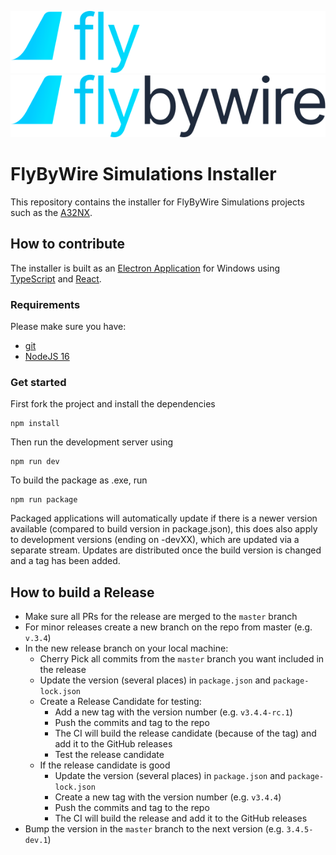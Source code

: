 ![FlyByWire Simulations](https://raw.githubusercontent.com/flybywiresim/branding/1391fc003d8b5d439d01ad86e2778ae0bfc8b682/tails-with-text/FBW-Color-Light.svg#gh-dark-mode-only)
![FlyByWire Simulations](https://github.com/flybywiresim/branding/blob/master/tails-with-text/FBW-Color-Dark.svg#gh-light-mode-only)

# FlyByWire Simulations Installer

This repository contains the installer for FlyByWire Simulations projects such as the [A32NX](https://github.com/flybywiresim/a32nx).

## How to contribute

The installer is built as an [Electron Application](https://www.electronjs.org/) for Windows
using [TypeScript](https://www.typescriptlang.org/) and [React](https://reactjs.org/).

### Requirements

Please make sure you have:

- [git](https://git-scm.com/downloads)
- [NodeJS 16](https://nodejs.org/en/)

### Get started

First fork the project and install the dependencies

```shell script
npm install
```

Then run the development server using

```shell script
npm run dev
```

To build the package as .exe, run

```shell script
npm run package
```

Packaged applications will automatically update if there is a newer version available (compared to build version in package.json), this does
also apply to development versions (ending on -devXX), which are updated via a separate stream. Updates are distributed once the build
version is changed and a tag has been added.

## How to build a Release

- Make sure all PRs for the release are merged to the `master` branch
- For minor releases create a new branch on the repo from master (e.g. `v.3.4`)
- In the new release branch on your local machine:
    - Cherry Pick all commits from the `master` branch you want included in the release
    - Update the version (several places) in `package.json` and `package-lock.json`
    - Create a Release Candidate for testing:
        - Add a new tag with the version number (e.g. `v3.4.4-rc.1`)
        - Push the commits and tag to the repo
        - The CI will build the release candidate (because of the tag) and add it to the GitHub releases
        - Test the release candidate
    - If the release candidate is good
        - Update the version (several places) in `package.json` and `package-lock.json`
        - Create a new tag with the version number (e.g. `v3.4.4`)
        - Push the commits and tag to the repo
        - The CI will build the release and add it to the GitHub releases
- Bump the version in the `master` branch to the next version (e.g. `3.4.5-dev.1`)
